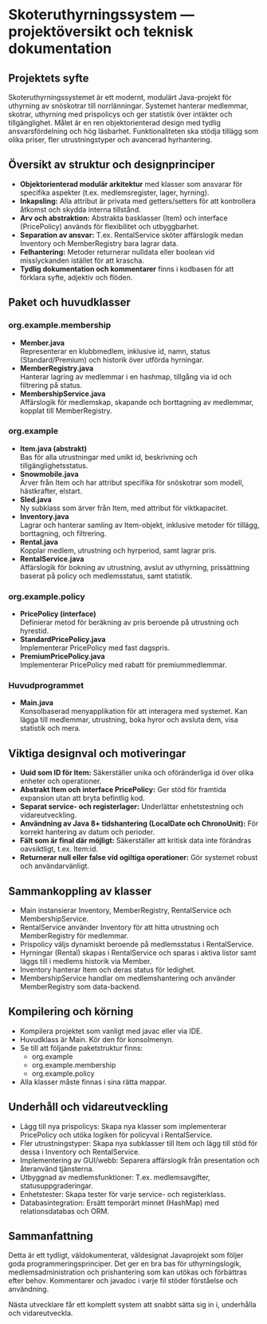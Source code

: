 # Skoteruthyrningssystem — projektöversikt och teknisk dokumentation

## Projektets syfte
Skoteruthyrningssystemet är ett modernt, modulärt Java-projekt för uthyrning av snöskotrar till norrlänningar. Systemet hanterar medlemmar, skotrar, uthyrning med prispolicys och ger statistik över intäkter och tillgänglighet. Målet är en ren objektorienterad design med tydlig ansvarsfördelning och hög läsbarhet. Funktionaliteten ska stödja tillägg som olika priser, fler utrustningstyper och avancerad hyrhantering.

## Översikt av struktur och designprinciper
- **Objektorienterad modulär arkitektur** med klasser som ansvarar för specifika aspekter (t.ex. medlemsregister, lager, hyrning).
- **Inkapsling:** Alla attribut är privata med getters/setters för att kontrollera åtkomst och skydda interna tillstånd.
- **Arv och abstraktion:** Abstrakta basklasser (Item) och interface (PricePolicy) används för flexibilitet och utbyggbarhet.
- **Separation av ansvar:** T.ex. RentalService sköter affärslogik medan Inventory och MemberRegistry bara lagrar data.
- **Felhantering:** Metoder returnerar nulldata eller boolean vid misslyckanden istället för att krascha.
- **Tydlig dokumentation och kommentarer** finns i kodbasen för att förklara syfte, adjektiv och flöden.

## Paket och huvudklasser

### org.example.membership
- **Member.java**  
  Representerar en klubbmedlem, inklusive id, namn, status (Standard/Premium) och historik över utförda hyrningar.
- **MemberRegistry.java**  
  Hanterar lagring av medlemmar i en hashmap, tillgång via id och filtrering på status.
- **MembershipService.java**  
  Affärslogik för medlemskap, skapande och borttagning av medlemmar, kopplat till MemberRegistry.

### org.example
- **Item.java (abstrakt)**  
  Bas för alla utrustningar med unikt id, beskrivning och tillgänglighetsstatus.
- **Snowmobile.java**  
  Ärver från Item och har attribut specifika för snöskotrar som modell, hästkrafter, elstart.
- **Sled.java**  
  Ny subklass som ärver från Item, med attribut för viktkapacitet.
- **Inventory.java**  
  Lagrar och hanterar samling av Item-objekt, inklusive metoder för tillägg, borttagning, och filtrering.
- **Rental.java**  
  Kopplar medlem, utrustning och hyrperiod, samt lagrar pris.
- **RentalService.java**  
  Affärslogik för bokning av utrustning, avslut av uthyrning, prissättning baserat på policy och medlemsstatus, samt statistik.

### org.example.policy
- **PricePolicy (interface)**  
  Definierar metod för beräkning av pris beroende på utrustning och hyrestid.
- **StandardPricePolicy.java**  
  Implementerar PricePolicy med fast dagspris.
- **PremiumPricePolicy.java**  
  Implementerar PricePolicy med rabatt för premiummedlemmar.

### Huvudprogrammet
- **Main.java**  
  Konsolbaserad menyapplikation för att interagera med systemet. Kan lägga till medlemmar, utrustning, boka hyror och avsluta dem, visa statistik och mera.

## Viktiga designval och motiveringar
- **Uuid som ID för Item:** Säkerställer unika och oföränderliga id över olika enheter och operationer.
- **Abstrakt Item och interface PricePolicy:** Ger stöd för framtida expansion utan att bryta befintlig kod.
- **Separat service- och registerlager:** Underlättar enhetstestning och vidareutveckling.
- **Användning av Java 8+ tidshantering (LocalDate och ChronoUnit):** För korrekt hantering av datum och perioder.
- **Fält som är final där möjligt:** Säkerställer att kritisk data inte förändras oavsiktligt, t.ex. Item:id.
- **Returnerar null eller false vid ogiltiga operationer:** Gör systemet robust och användarvänligt.

## Sammankoppling av klasser
- Main instansierar Inventory, MemberRegistry, RentalService och MembershipService.
- RentalService använder Inventory för att hitta utrustning och MemberRegistry för medlemmar.
- Prispolicy väljs dynamiskt beroende på medlemsstatus i RentalService.
- Hyrningar (Rental) skapas i RentalService och sparas i aktiva listor samt läggs till i medlems historik via Member.
- Inventory hanterar Item och deras status för ledighet.
- MembershipService handlar om medlemshantering och använder MemberRegistry som data-backend.

## Kompilering och körning
- Kompilera projektet som vanligt med javac eller via IDE.
- Huvudklass är Main. Kör den för konsolmenyn.
- Se till att följande paketstruktur finns:
    - org.example
    - org.example.membership
    - org.example.policy
- Alla klasser måste finnas i sina rätta mappar.

## Underhåll och vidareutveckling
- Lägg till nya prispolicys: Skapa nya klasser som implementerar PricePolicy och utöka logiken för policyval i RentalService.
- Fler utrustningstyper: Skapa nya subklasser till Item och lägg till stöd för dessa i Inventory och RentalService.
- Implementering av GUI/webb: Separera affärslogik från presentation och återanvänd tjänsterna.
- Utbyggnad av medlemsfunktioner: T.ex. medlemsavgifter, statusuppgraderingar.
- Enhetstester: Skapa tester för varje service- och registerklass.
- Databasintegration: Ersätt temporärt minnet (HashMap) med relationsdatabas och ORM.

## Sammanfattning
Detta är ett tydligt, väldokumenterat, väldesignat Javaprojekt som följer goda programmeringsprinciper. Det ger en bra bas för uthyrningslogik, medlemsadministration och prishantering som kan utökas och förbättras efter behov. Kommentarer och javadoc i varje fil stöder förståelse och användning.

Nästa utvecklare får ett komplett system att snabbt sätta sig in i, underhålla och vidareutveckla.